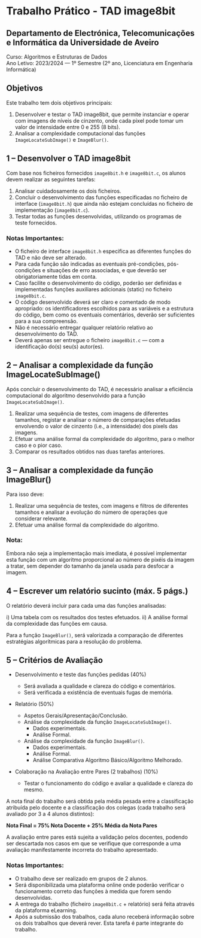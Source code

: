 # Trabalho Prático - TAD image8bit

## Departamento de Electrónica, Telecomunicações e Informática da Universidade de Aveiro
Curso: Algoritmos e Estruturas de Dados  
Ano Letivo: 2023/2024 — 1º Semestre (2º ano, Licenciatura em Engenharia Informática)

## Objetivos

Este trabalho tem dois objetivos principais:

1. Desenvolver e testar o TAD image8bit, que permite instanciar e operar com imagens de níveis de cinzento, onde cada pixel pode tomar um valor de intensidade entre 0 e 255 (8 bits).
2. Analisar a complexidade computacional das funções `ImageLocateSubImage()` e `ImageBlur()`.

## 1 – Desenvolver o TAD image8bit

Com base nos ficheiros fornecidos `image8bit.h` e `image8bit.c`, os alunos devem realizar as seguintes tarefas:

1. Analisar cuidadosamente os dois ficheiros.
2. Concluir o desenvolvimento das funções especificadas no ficheiro de interface (`image8bit.h`) que ainda não estejam concluídas no ficheiro de implementação (`image8bit.c`).
3. Testar todas as funções desenvolvidas, utilizando os programas de teste fornecidos.

### Notas Importantes:

- O ficheiro de interface `image8bit.h` especifica as diferentes funções do TAD e não deve ser alterado.
- Para cada função são indicadas as eventuais pré-condições, pós-condições e situações de erro associadas, e que deverão ser obrigatoriamente tidas em conta.
- Caso facilite o desenvolvimento do código, poderão ser definidas e implementadas funções auxiliares adicionais (static) no ficheiro `image8bit.c`.
- O código desenvolvido deverá ser claro e comentado de modo apropriado: os identificadores escolhidos para as variáveis e a estrutura do código, bem como os eventuais comentários, deverão ser suficientes para a sua compreensão.
- Não é necessário entregar qualquer relatório relativo ao desenvolvimento do TAD.
- Deverá apenas ser entregue o ficheiro `image8bit.c` — com a identificação do(s) seu(s) autor(es).

## 2 – Analisar a complexidade da função ImageLocateSubImage()

Após concluir o desenvolvimento do TAD, é necessário analisar a eficiência computacional do algoritmo desenvolvido para a função `ImageLocateSubImage()`.

1. Realizar uma sequência de testes, com imagens de diferentes tamanhos, registar e analisar o número de comparações efetuadas envolvendo o valor de cinzento (i.e., a intensidade) dos pixels das imagens.
2. Efetuar uma análise formal da complexidade do algoritmo, para o melhor caso e o pior caso.
3. Comparar os resultados obtidos nas duas tarefas anteriores.

## 3 – Analisar a complexidade da função ImageBlur()

Para isso deve:

1. Realizar uma sequência de testes, com imagens e filtros de diferentes tamanhos e analisar a evolução do número de operações que considerar relevante.
2. Efetuar uma análise formal da complexidade do algoritmo.

### Nota:

Embora não seja a implementação mais imediata, é possível implementar esta função com um algoritmo proporcional ao número de pixéis da imagem a tratar, sem depender do tamanho da janela usada para desfocar a imagem.

## 4 – Escrever um relatório sucinto (máx. 5 págs.)

O relatório deverá incluir para cada uma das funções analisadas:

i) Uma tabela com os resultados dos testes efetuados.
ii) A análise formal da complexidade das funções em causa.

Para a função `ImageBlur()`, será valorizada a comparação de diferentes estratégias algorítmicas para a resolução do problema.

## 5 – Critérios de Avaliação

- Desenvolvimento e teste das funções pedidas (40%)
  - Será avaliada a qualidade e clareza do código e comentários.
  - Será verificada a existência de eventuais fugas de memória.
  
- Relatório (50%)
  - Aspetos Gerais/Apresentação/Conclusão.
  - Análise da complexidade da função `ImageLocateSubImage()`.
    - Dados experimentais.
    - Análise Formal.
  - Análise da complexidade da função `ImageBlur()`.
    - Dados experimentais.
    - Análise Formal.
    - Análise Comparativa Algoritmo Básico/Algoritmo Melhorado.
  
- Colaboração na Avaliação entre Pares (2 trabalhos) (10%)
  - Testar o funcionamento do código e avaliar a qualidade e clareza do mesmo.

A nota final do trabalho será obtida pela média pesada entre a classificação atribuída pelo docente e a classificação dos colegas (cada trabalho será avaliado por 3 a 4 alunos distintos):

**Nota Final = 75% Nota Docente + 25% Média da Nota Pares**

A avaliação entre pares está sujeita a validação pelos docentes, podendo ser descartada nos casos em que se verifique que corresponde a uma avaliação manifestamente incorreta do trabalho apresentado.

### Notas Importantes:

- O trabalho deve ser realizado em grupos de 2 alunos.
- Será disponibilizada uma plataforma online onde poderão verificar o funcionamento correto das funções à medida que forem sendo desenvolvidas.
- A entrega do trabalho (ficheiro `image8bit.c` + relatório) será feita através da plataforma eLearning.
- Após a submissão dos trabalhos, cada aluno receberá informação sobre os dois trabalhos que deverá rever. Esta tarefa é parte integrante do trabalho.
